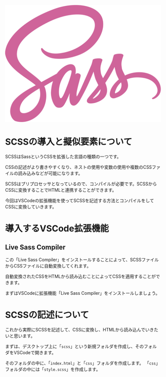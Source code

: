 ![](sass.svg)

# SCSSの導入と擬似要素について

SCSSはSassというCSSを拡張した言語の種類の一つです。

CSSの記述がより書きやすくなり、ネストの使用や変数の使用や複数のCSSファイルの読み込みなどが可能になります。

SCSSはプリプロセッサとなっているので、コンパイルが必要です。SCSSからCSSに変換することでHTMLと連携することができます。

今回はVSCodeの拡張機能を使ってSCSSを記述する方法とコンパイルをしてCSSに変換していきます。

# 導入するVSCode拡張機能

## Live Sass Compiler

この「Live Sass Compiler」をインストールすることによって、SCSSファイルからCSSファイルに自動変換してくれます。

自動変換されたCSSをHTMLから読み込むことによってCSSを適用することができます。

まずはVSCodeに拡張機能「Live Sass Compiler」をインストールしましょう。

# SCSSの記述について

これから実際にSCSSを記述して、CSSに変換し、HTMLから読み込んでいきたいと思います。

まずは、デスクトップ上に「`scss`」という新規フォルダを作成し、そのフォルダをVSCodeで開きます。

そのフォルダの中に、「`index.html`」と「`css`」フォルダを作成します。
「`css`」フォルダの中には「`style.scss`」を作成します。
